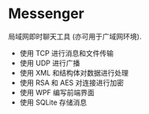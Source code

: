 # Messenger
<p>局域网即时聊天工具 (亦可用于广域网环境).</p>
<ul>
<li>使用 TCP 进行消息和文件传输</li>
<li>使用 UDP 进行广播</li>
<li>使用 XML 和结构体对数据进行处理</li>
<li>使用 RSA 和 AES 对连接进行加密</li>
<li>使用 WPF 编写前端界面</li>
<li>使用 SQLite 存储消息</li>
</ul>
